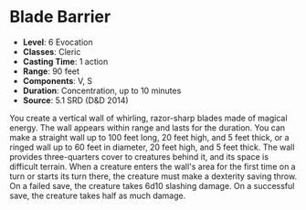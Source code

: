 # Blade Barrier

- **Level**: 6 Evocation
- **Classes**: Cleric
- **Casting Time**: 1 action
- **Range**: 90 feet
- **Components**: V, S
- **Duration**: Concentration, up to 10 minutes
- **Source**: 5.1 SRD (D&D 2014)

You create a vertical wall of whirling, razor-sharp blades made of magical energy. The wall appears within range and lasts for the duration. You can make a straight wall up to 100 feet long, 20 feet high, and 5 feet thick, or a ringed wall up to 60 feet in diameter, 20 feet high, and 5 feet thick. The wall provides three-quarters cover to creatures behind it, and its space is difficult terrain. When a creature enters the wall's area for the first time on a turn or starts its turn there, the creature must make a dexterity saving throw. On a failed save, the creature takes 6d10 slashing damage. On a successful save, the creature takes half as much damage.


